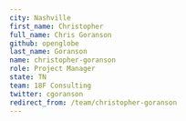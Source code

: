 ```yaml
---
city: Nashville
first_name: Christopher
full_name: Chris Goranson
github: openglobe
last_name: Goranson
name: christopher-goranson
role: Project Manager
state: TN
team: 18F Consulting
twitter: cgoranson
redirect_from: /team/christopher-goranson
---
```

